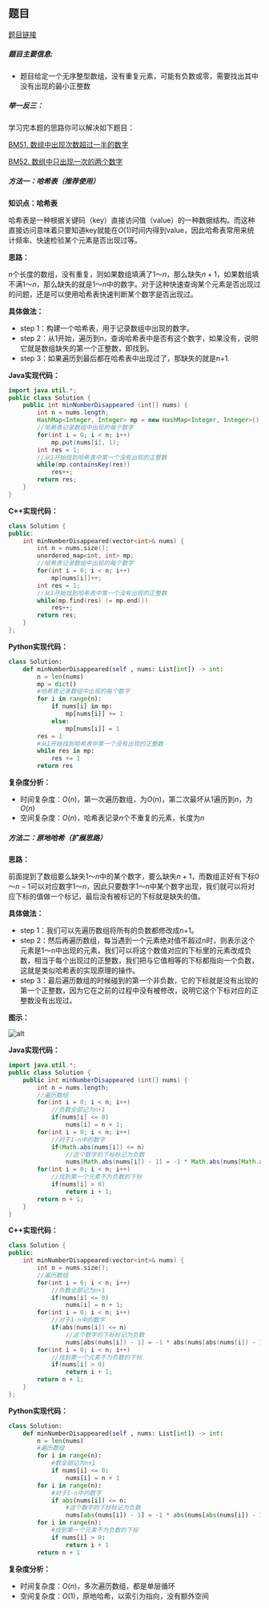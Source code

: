## 题目
[题目链接](https://www.nowcoder.com/practice/50ec6a5b0e4e45348544348278cdcee5?tpId=196&tqId=2188893&sourceUrl=/exam/oj&channenl=wgithub&fromPut=wgithub)

##### 题目主要信息:
- 题目给定一个无序整型数组，没有重复元素，可能有负数或零，需要找出其中没有出现的最小正整数

##### 举一反三：

学习完本题的思路你可以解决如下题目：

[BM51. 数组中出现次数超过一半的数字](https://www.nowcoder.com/practice/e8a1b01a2df14cb2b228b30ee6a92163?tpId=295&sfm=html&channel=nowcoder)

[BM52. 数组中只出现一次的两个数字](https://www.nowcoder.com/practice/389fc1c3d3be4479a154f63f495abff8?tpId=295&sfm=html&channel=nowcoder)

##### 方法一：哈希表（推荐使用）

**知识点：哈希表**

哈希表是一种根据关键码（key）直接访问值（value）的一种数据结构。而这种直接访问意味着只要知道key就能在$O(1)$时间内得到value，因此哈希表常用来统计频率、快速检验某个元素是否出现过等。

**思路：**

$n$个长度的数组，没有重复，则如果数组填满了$1～n$，那么缺失$n+1$，如果数组填不满$1～n$，那么缺失的就是$1～n$中的数字。对于这种快速查询某个元素是否出现过的问题，还是可以使用哈希表快速判断某个数字是否出现过。

**具体做法：**

- step 1：构建一个哈希表，用于记录数组中出现的数字。
- step 2：从1开始，遍历到n，查询哈希表中是否有这个数字，如果没有，说明它就是数组缺失的第一个正整数，即找到。
- step 3：如果遍历到最后都在哈希表中出现过了，那缺失的就是n+1.

**Java实现代码：**
```java
import java.util.*;
public class Solution {
    public int minNumberDisappeared (int[] nums) {
        int n = nums.length;
        HashMap<Integer, Integer> mp = new HashMap<Integer, Integer>(); 
        //哈希表记录数组中出现的每个数字
        for(int i = 0; i < n; i++) 
            mp.put(nums[i], 1);
        int res = 1;
        //从1开始找到哈希表中第一个没有出现的正整数
        while(mp.containsKey(res)) 
            res++;
        return res;
    }
}
```
**C++实现代码：**
```cpp
class Solution {
public:
    int minNumberDisappeared(vector<int>& nums) {
        int n = nums.size();
        unordered_map<int, int> mp;
        //哈希表记录数组中出现的每个数字
        for(int i = 0; i < n; i++) 
            mp[nums[i]]++;
        int res = 1;
        //从1开始找到哈希表中第一个没有出现的正整数
        while(mp.find(res) != mp.end()) 
            res++;
        return res;
    }
};
```

**Python实现代码：**
```python
class Solution:
    def minNumberDisappeared(self , nums: List[int]) -> int:
        n = len(nums)
        mp = dict()
        #哈希表记录数组中出现的每个数字
        for i in range(n): 
            if nums[i] in mp:
                mp[nums[i]] += 1
            else:
                mp[nums[i]] = 1
        res = 1
        #从1开始找到哈希表中第一个没有出现的正整数
        while res in mp: 
            res += 1
        return res
```
**复杂度分析：**
- 时间复杂度：$O(n)$，第一次遍历数组，为$O(n)$，第二次最坏从1遍历到$n$，为$O(n)$
- 空间复杂度：$O(n)$，哈希表记录$n$个不重复的元素，长度为$n$

##### 方法二：原地哈希（扩展思路）

**思路：**

前面提到了数组要么缺失$1～n$中的某个数字，要么缺失$n+1$，而数组正好有下标$0 ～ n-1$可以对应数字$1～n$，因此只要数字$1～n$中某个数字出现，我们就可以将对应下标的值做一个标记，最后没有被标记的下标就是缺失的值。

**具体做法：**

- step 1：我们可以先遍历数组将所有的负数都修改成n+1。
- step 2：然后再遍历数组，每当遇到一个元素绝对值不超过n时，则表示这个元素是1～n中出现的元素，我们可以将这个数值对应的下标里的元素改成负数，相当于每个出现过的正整数，我们把与它值相等的下标都指向一个负数，这就是类似哈希表的实现原理的操作。
- step 3：最后遍历数组的时候碰到的第一个非负数，它的下标就是没有出现的第一个正整数，因为它在之前的过程中没有被修改，说明它这个下标对应的正整数没有出现过。

**图示：**

![alt](https://uploadfiles.nowcoder.com/images/20220201/397721558_1643711866766/D33422A0A2A416179193EAF5EBD60154)

**Java实现代码：**
```java
import java.util.*;
public class Solution {
    public int minNumberDisappeared (int[] nums) {
        int n = nums.length;
        //遍历数组
        for(int i = 0; i < n; i++) 
            //负数全部记为n+1
            if(nums[i] <= 0) 
                nums[i] = n + 1;
        for(int i = 0; i < n; i++)
            //对于1-n中的数字
            if(Math.abs(nums[i]) <= n) 
                //这个数字的下标标记为负数
                nums[Math.abs(nums[i]) - 1] = -1 * Math.abs(nums[Math.abs(nums[i]) - 1]); 
        for(int i = 0; i < n; i++)
            //找到第一个元素不为负数的下标
            if(nums[i] > 0)
                return i + 1;
        return n + 1;
    }
}
```
**C++实现代码：**
```cpp
class Solution {
public:
    int minNumberDisappeared(vector<int>& nums) {
        int n = nums.size();
        //遍历数组
        for(int i = 0; i < n; i++) 
            //负数全部记为n+1
            if(nums[i] <= 0) 
                nums[i] = n + 1;
        for(int i = 0; i < n; i++)
            //对于1-n中的数字
            if(abs(nums[i]) <= n) 
                //这个数字的下标标记为负数
                nums[abs(nums[i]) - 1] = -1 * abs(nums[abs(nums[i]) - 1]); 
        for(int i = 0; i < n; i++)
            //找到第一个元素不为负数的下标
            if(nums[i] > 0)
                return i + 1;
        return n + 1;
    }
};
```

**Python实现代码：**
```python
class Solution:
    def minNumberDisappeared(self , nums: List[int]) -> int:
        n = len(nums)
        #遍历数组
        for i in range(n): 
            #数全部记为n+1
            if nums[i] <= 0: 
                nums[i] = n + 1
        for i in range(n):
            #对于1-n中的数字
            if abs(nums[i]) <= n: 
                #这个数字的下标标记为负数
                nums[abs(nums[i]) - 1] = -1 * abs(nums[abs(nums[i]) - 1]) 
        for i in range(n):
            #找到第一个元素不为负数的下标
            if nums[i] > 0: 
                return i + 1
        return n + 1
```
**复杂度分析：**
- 时间复杂度：$O(n)$，多次遍历数组，都是单层循环
- 空间复杂度：$O(1)$，原地哈希，以索引为指向，没有额外空间